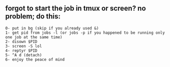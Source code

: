 ## forgot to start the job in tmux or screen? no problem; do this:
```
0- put in bg (skip if you already used &)
1- get pid from jobs -l (or jobs -p if you happened to be running only one job at the same time)
2- disown $PID
3- screen -S lol
4- reptyr $PID
5- ^A d (detach)
6- enjoy the peace of mind
```
